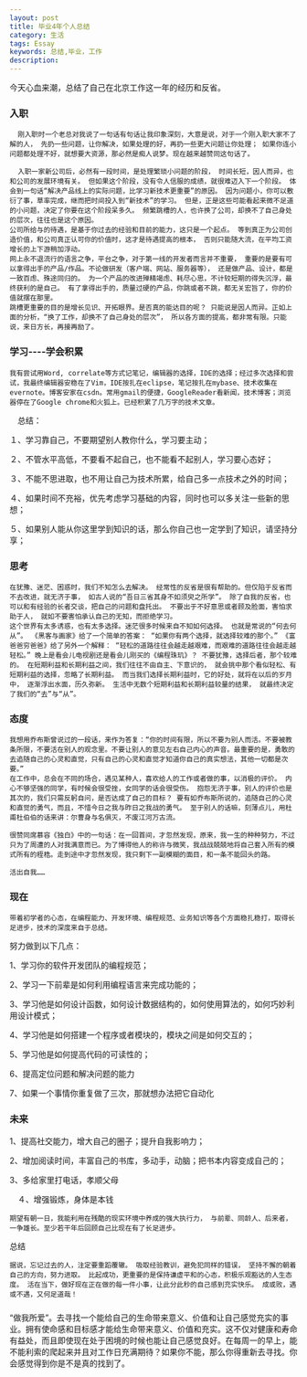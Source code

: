 ```yaml
---
layout: post
title: 毕业4年个人总结
category: 生活
tags: Essay
keywords: 总结,毕业，工作
description: 
---
```


今天心血来潮，总结了自己在北京工作这一年的经历和反省。 
### 入职
      刚入职时一个老总对我说了一句话有句话让我印象深刻，大意是说，对于一个刚入职大家不了解的人， 先扔一些问题，让你解决，如果处理的好，再扔一些更大问题让你处理； 如果你连小问题都处理不好，就想要大资源，那必然是痴人说梦。现在越来越赞同这句话了。

      入职一家新公司后，必然有一段时间，是处理繁琐小问题的阶段， 时间长短，因人而异，也和公司的发展环境有关。 但如果这个阶段，没有令人信服的成绩，就很难迈入下一个阶段。 体会到一句话“解决产品线上的实际问题，比学习新技术更重要”的原因。 因为问题小，你可以敷衍了事，草率完成，继而把时间投入到“新技术”的学习。 但是，正是这些可能看起来微不足道的小问题，决定了你要在这个阶段呆多久。 频繁跳槽的人，也许换了公司，却换不了自己身处的层次，往往也是这个原因。
    公司所给与的待遇，是基于你过去的经验和目前的能力，这只是一个起点。 等到真正为公司创造价值，和公司真正认可你的价值时，这才是待遇提高的根本， 否则只能随大流，在平均工资增长的上下游稍加浮动。
    网上永不退流行的语言之争，平台之争，对于第一线的开发者而言并不重要， 重要的是要有可以拿得出手的产品/作品。不论做研发（客户端、网站、服务器等）， 还是做产品、设计，都是一致百虑、殊途同归的。 为一个产品的改进殚精竭虑、耗尽心思，不计较短期的得失沉浮，最终获利的是自己。 有了拿得出手的，质量过硬的产品，你跳或者不跳，都无关宏旨了，你的价值就摆在那里。
    跳槽更重要的目的是增长见识、开拓眼界。是否真的能达目的呢？ 只能说是因人而异。正如上面的分析，“换了工作，却换不了自己身处的层次”， 所以各方面的提高，都非常有限。只能说，来日方长，再接再励了。

### 学习----学会积累  

    我有尝试用Word, correlate等方式记笔记，编辑器的选择，IDE的选择；经过多次选择和尝试，我最终编辑器安稳在了Vim，IDE按扎在eclipse，笔记按扎在mybase、技术收集在evernote。博客安家在csdn。常用gmail的便捷，GoogleReader看新闻，技术博客；浏览器停在了Google chrome和火狐上。已经积累了几万字的技术文章。

　总结：

１、学习靠自己，不要期望别人教你什么，学习要主动；

２、不管水平高低，不要看不起自己，也不能看不起别人，学习要心态好；

３、不能不思进取，也不用让自己为技术所累，给自己多一点技术之外的时间；

４、如果时间不充裕，优先考虑学习基础的内容，同时也可以多关注一些新的思想；

５、如果别人能从你这里学到知识的话，那么你自己也一定学到了知识，请坚持分享；

### 思考

    在犹豫、迷茫、困惑时，我们不知怎么去解决。 经常性的反省是很有帮助的。但仅陷于反省而不去改进，就无济于事， 如古人说的“吾日三省其身不如须臾之所学”。 除了自我的反省，也可以和有经验的长者交谈，把自己的问题和盘托出。 不要出于不好意思或者顾及脸面，害怕求助于人， 就如不要害怕承认自己的无知，而拒绝学习。
    这个世界有太多诱惑，也有太多选择。迷茫很多时候来自不知如何选择。 也就是常说的“何去何从”。 《黑客与画家》给了一个简单的答案： “如果你有两个选择，就选择较难的那个。” 《富爸爸穷爸爸》给了另外一个解释： “轻松的道路往往会越走越艰难，而艰难的道路往往会越走越轻松。” 晚上是看会儿电视剧还是看会儿刚买的《编程珠玑》？ 不要犹豫，选择后者，那个较难的。 在短期利益和长期利益之间，我们往往不由自主、下意识的， 就会挑中那个看似轻松、有短期利益的选择，忽略了长期利益。 而当我们选择长期利益时，它的好处，就将在以后的岁月中， 逐渐浮出水面，历久弥新。 生活中无数个短期利益和长期利益较量的结果， 就最终决定了我们的“去”与“从”。

### 态度

    我想用乔布斯曾说过的一段话，来作为答复：“你的时间有限，所以不要为别人而活。不要被教条所限，不要活在别人的观念里。不要让别人的意见左右自己内心的声音。最重要的是，勇敢的去追随自己的心灵和直觉，只有自己的心灵和直觉才知道你自己的真实想法，其他一切都是次要。”
    在工作中，总会在不同的场合，遇见某种人，喜欢给人的工作或者做的事，以消极的评价。 内心不够坚强的同学，有时候会很受挫，女同学的话会很受伤。 抱怨无济于事，别人的评价也是其次的，我们只需反躬自问，是否达成了自己的目标？ 要有如乔布斯所说的，追随自己的心灵和直觉的勇气，而且，不惜今日之我与昨日之我战的勇气。 至于别人的话嘛，刻薄点儿，用杜甫杜伯伯的话来讲：尔曹身与名俱灭，不废江河万古流。

    很赞同席慕容《独白》中的一句话：在一回首间，才忽然发现，原来，我一生的种种努力，不过只为了周遭的人对我满意而已。为了博得他人的称许与微笑，我战战兢兢地将自己套入所有的模式所有的桎梏。走到途中才忽然发现，我只剩下一副模糊的面目，和一条不能回头的路。

    活出自我……

### 现在

    带着初学者的心态，在编程能力、开发环境、编程规范、业务知识等各个方面稳扎稳打，取得长足进步，技术的深度来自于总结。

努力做到以下几点：

1、学习你的软件开发团队的编程规范；

2、学习一下前辈是如何利用编程语言来完成功能的；

3、学习他是如何设计函数，如何设计数据结构的，如何使用算法的，如何巧妙利用设计模式；

4、学习他是如何搭建一个程序或者模块的，模块之间是如何交互的；

5、学习他是如何提高代码的可读性的；

6、提高定位问题和解决问题的能力

7、如果一个事情你重复做了三次，那就想办法把它自动化

 

### 未来

   1、提高社交能力，增大自己的圈子；提升自我影响力；

   2、增加阅读时间，丰富自己的书库，多动手，动脑；把书本内容变成自己的；

   3、多给家里打电话，孝顺父母

　４、增强锻炼，身体是本钱

    期望有朝一日，我能利用在残酷的现实环境中养成的强大执行力， 与前辈、同龄人、后来者，一争雄长。至少若干年后回顾自己比现在有了长足进步。

总结

    据说，忘记过去的人，注定要重蹈覆辙。 吸取经验教训，避免犯同样的错误， 坚持不懈的朝着自己的方向，努力进取。 比起成功，更重要的是保持谦虚平和的心态，积极乐观豁达的人生态度。 活在当下，做好现在正在做的每一件小事，让此分此秒的自己感到充实快乐。 成或败，遇或不遇，又何足道哉！

###   
“做我所爱”。去寻找一个能给自己的生命带来意义、价值和让自己感觉充实的事业。拥有使命感和目标感才能给生命带来意义、价值和充实。这不仅对健康和寿命有益处，而且即使现在处于困境的时候也能让自己感觉良好。在每周一的早上，能不能利索的爬起来并且对工作日充满期待？如果你不能，那么你得重新去寻找。你会感觉得到你是不是真的找到了。
